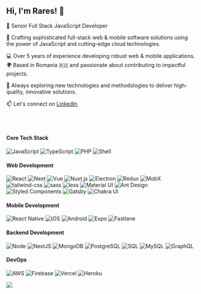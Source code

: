 ## Hi, I'm Rares! 👋

🚀 Senior Full Stack JavaScript Developer 

🌟 Crafting sophisticated full-stack web & mobile software solutions using the power of JavaScript and cutting-edge cloud technologies.

💻 Over 5 years of experience developing robust web & mobile applications.
🌍 Based in Romania 🇷🇴 and passionate about contributing to impactful projects.

🔭 Always exploring new technologies and methodologies to deliver high-quality, innovative solutions.

📫 Let's connect on [LinkedIn](https://www.linkedin.com/in/rares-modure-778b16170/)

<br/><br/>


#### Core Tech Stack 

![JavaScript](https://img.shields.io/badge/-JavaScript-000?&style=for-the-badge&logo=JavaScript)
![TypeScript](https://img.shields.io/badge/-TypeScript-000?&style=for-the-badge&logo=TypeScript)
![PHP](https://img.shields.io/badge/PHP-000?style=for-the-badge&logo=php&logoColor=white)
![Shell](https://img.shields.io/badge/-Shell-000?&style=for-the-badge&logo=Shell)


#### Web Development

![React](https://img.shields.io/badge/-React-000?&style=for-the-badge&logo=react)
![Next](https://img.shields.io/badge/Next-000?style=for-the-badge&logo=nextdotjs&logoColor=FFFFFF)
![Vue](https://img.shields.io/badge/-Vue-000?&style=for-the-badge&logo=Vue)
![Nuxt.js](https://img.shields.io/badge/Nuxt.js-000?style=for-the-badge&logo=nuxt.js)
![Electron](https://img.shields.io/badge/-Electron-000?&style=for-the-badge&logo=Electron)
![Redux](https://img.shields.io/badge/-Redux-000?&style=for-the-badge&logo=Redux)
![MobX](https://img.shields.io/badge/-MobX-000?&style=for-the-badge&logo=MobX)
![tailwind-css](https://img.shields.io/badge/tailwind_css-000?&style=for-the-badge&logo=tailwind_css)
![sass](https://img.shields.io/badge/-sass-000?&style=for-the-badge&logo=sass)
![less](https://img.shields.io/badge/-less-000?&style=for-the-badge&logo=less)
![Material UI](https://img.shields.io/badge/-Material%20UI-000?&style=for-the-badge&logo=Material-UI)
![Ant Design](https://img.shields.io/badge/-Ant%20Design-000?&style=for-the-badge&logo=Ant-Design)
![Styled Components](https://img.shields.io/badge/-Styled%20Components-000?&style=for-the-badge&logo=styled-components)
![Gatsby](https://img.shields.io/badge/-Gatsby-000?&style=for-the-badge&logo=Gatsby)
![Chakra UI](https://img.shields.io/badge/Chakra_UI-000?style=for-the-badge&logo=chakra-ui)


#### Mobile Development

![React Native](https://img.shields.io/badge/-React%20native-000?&style=for-the-badge&logo=React)
![iOS](https://img.shields.io/badge/-iOS-000?&style=for-the-badge&logo=Apple)
![Android](https://img.shields.io/badge/-Android-000?&style=for-the-badge&logo=Android)
![Expo](https://img.shields.io/badge/-Expo-000?&style=for-the-badge&logo=Expo)
![Fastlane](https://img.shields.io/badge/-Fastlane-000?&style=for-the-badge&logo=Fastlane)


#### Backend Development

![Node](https://img.shields.io/badge/-Node.js-000?&style=for-the-badge&logo=node.js)
![NestJS](https://img.shields.io/badge/NestJS-000?style=for-the-badge&logo=nestjs)
![MongoDB](https://img.shields.io/badge/-MongoDB-000?&style=for-the-badge&logo=mongodb)
![PostgreSQL](https://img.shields.io/badge/-PostgreSQL-000?&style=for-the-badge&logo=PostgreSQL)
![SQL](https://img.shields.io/badge/-SQL-000?&style=for-the-badge&logo=SQL)
![MySQL](https://img.shields.io/badge/-MySQL-000?&style=for-the-badge&logo=MySQL)
![GraphQL](https://img.shields.io/badge/-GraphQL-000?&style=for-the-badge&logo=GraphQL)


#### DevOps

![AWS](https://img.shields.io/badge/-AWS-000?&style=for-the-badge&logo=Amazon-AWS)
![Firebase](https://img.shields.io/badge/-Firebase-000?&style=for-the-badge&logo=Firebase)
![Vercel](https://img.shields.io/badge/-Netlify-000?&style=for-the-badge&logo=Vercel)
![Heroku](https://img.shields.io/badge/-Heroku-000?&style=for-the-badge&logo=Heroku)


![](https://green-wall.leoku.dev/api/og/share/[RaresM7373])
